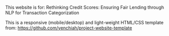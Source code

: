 This website is for: Rethinking Credit Scores: Ensuring Fair Lending through NLP for Transaction Categorization

This is a responsive (mobile/desktop) and light-weight HTML/CSS template from: https://github.com/yenchiah/project-website-template
